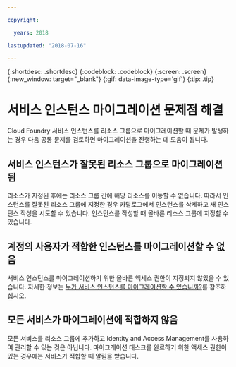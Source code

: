 ```yaml
---

copyright:

  years: 2018

lastupdated: "2018-07-16"

---
```


{:shortdesc: .shortdesc}
{:codeblock: .codeblock}
{:screen: .screen}
{:new_window: target="_blank"}
{:gif: data-image-type='gif'}
{:tip: .tip}

# 서비스 인스턴스 마이그레이션 문제점 해결

Cloud Foundry 서비스 인스턴스를 리소스 그룹으로 마이그레이션할 때 문제가 발생하는 경우 다음 공통 문제를 검토하면 마이그레이션을 진행하는 데 도움이 됩니다.

## 서비스 인스턴스가 잘못된 리소스 그룹으로 마이그레이션됨

리소스가 지정된 후에는 리소스 그룹 간에 해당 리소스를 이동할 수 없습니다. 따라서 인스턴스를 잘못된 리소스 그룹에 지정한 경우 카탈로그에서 인스턴스를 삭제하고 새 인스턴스 작성을 시도할 수 있습니다. 인스턴스를 작성할 때 올바른 리소스 그룹에 지정할 수 있습니다.

## 계정의 사용자가 적합한 인스턴스를 마이그레이션할 수 없음

서비스 인스턴스를 마이그레이션하기 위한 올바른 액세스 권한이 지정되지 않았을 수 있습니다. 자세한 정보는 [누가 서비스 인스턴스를 마이그레이션할 수 있습니까?](/docs/resources/instance_migration.html#whocanmigrate)를 참조하십시오.

## 모든 서비스가 마이그레이션에 적합하지 않음

모든 서비스를 리소스 그룹에 추가하고 Identity and Access Management를 사용하여 관리할 수 있는 것은 아닙니다. 마이그레이션 태스크를 완료하기 위한 액세스 권한이 있는 경우에는 서비스가 적합할 때 알림을 받습니다.
